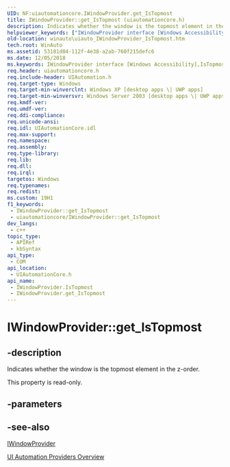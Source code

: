 ```yaml
---
UID: NF:uiautomationcore.IWindowProvider.get_IsTopmost
title: IWindowProvider::get_IsTopmost (uiautomationcore.h)
description: Indicates whether the window is the topmost element in the z-order.
helpviewer_keywords: ["IWindowProvider interface [Windows Accessibility]","IsTopmost property","IWindowProvider.IsTopmost","IWindowProvider.get_IsTopmost","IWindowProvider::IsTopmost","IWindowProvider::get_IsTopmost","IsTopmost property [Windows Accessibility]","IsTopmost property [Windows Accessibility]","IWindowProvider interface","get_IsTopmost","uiauto.uiauto_IWindowProvider_IsTopmost","uiauto_IWindowProvider_IsTopmost","uiautomationcore/IWindowProvider::IsTopmost","uiautomationcore/IWindowProvider::get_IsTopmost","winauto.uiauto_IWindowProvider_IsTopmost"]
old-location: winauto\uiauto_IWindowProvider_IsTopmost.htm
tech.root: WinAuto
ms.assetid: 53181d04-112f-4e38-a2ab-760f215defc6
ms.date: 12/05/2018
ms.keywords: IWindowProvider interface [Windows Accessibility],IsTopmost property, IWindowProvider.IsTopmost, IWindowProvider.get_IsTopmost, IWindowProvider::IsTopmost, IWindowProvider::get_IsTopmost, IsTopmost property [Windows Accessibility], IsTopmost property [Windows Accessibility],IWindowProvider interface, get_IsTopmost, uiauto.uiauto_IWindowProvider_IsTopmost, uiauto_IWindowProvider_IsTopmost, uiautomationcore/IWindowProvider::IsTopmost, uiautomationcore/IWindowProvider::get_IsTopmost, winauto.uiauto_IWindowProvider_IsTopmost
req.header: uiautomationcore.h
req.include-header: UIAutomation.h
req.target-type: Windows
req.target-min-winverclnt: Windows XP [desktop apps \| UWP apps]
req.target-min-winversvr: Windows Server 2003 [desktop apps \| UWP apps]
req.kmdf-ver: 
req.umdf-ver: 
req.ddi-compliance: 
req.unicode-ansi: 
req.idl: UIAutomationCore.idl
req.max-support: 
req.namespace: 
req.assembly: 
req.type-library: 
req.lib: 
req.dll: 
req.irql: 
targetos: Windows
req.typenames: 
req.redist: 
ms.custom: 19H1
f1_keywords:
 - IWindowProvider::get_IsTopmost
 - uiautomationcore/IWindowProvider::get_IsTopmost
dev_langs:
 - c++
topic_type:
 - APIRef
 - kbSyntax
api_type:
 - COM
api_location:
 - UIAutomationCore.h
api_name:
 - IWindowProvider.IsTopmost
 - IWindowProvider.get_IsTopmost
---
```


# IWindowProvider::get_IsTopmost


## -description

Indicates whether the window is the topmost element in the z-order.
        

This property is read-only.

## -parameters

## -see-also

<a href="https://docs.microsoft.com/windows/desktop/api/uiautomationcore/nn-uiautomationcore-iwindowprovider">IWindowProvider</a>



<a href="https://docs.microsoft.com/windows/desktop/WinAuto/uiauto-providersoverview">UI Automation Providers Overview</a>

